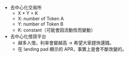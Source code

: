 * 去中心化交易所
	* X * Y = K
	* X: number of Token A
	* Y: number of Token B
	* K: constant（可能會因流動性而變動）
* 去中心化借貸平台
	* 越多人借，利率會變越高 → 希望大家趕快還錢。
	* 在 landing pad 顯示的 APR，事實上是會不斷改變的。